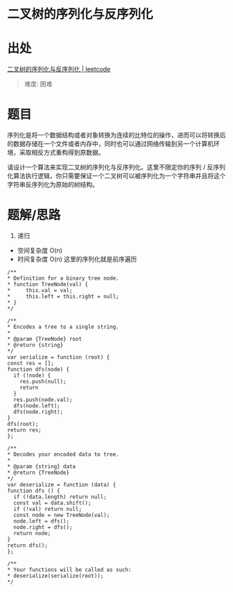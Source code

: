 # 二叉树的序列化与反序列化

# 出处

[二叉树的序列化与反序列化 | leetcode](https://leetcode-cn.com/problems/serialize-and-deserialize-binary-tree/)

> 难度: 困难

# 题目

序列化是将一个数据结构或者对象转换为连续的比特位的操作，进而可以将转换后的数据存储在一个文件或者内存中，同时也可以通过网络传输到另一个计算机环境，采取相反方式重构得到原数据。

请设计一个算法来实现二叉树的序列化与反序列化。这里不限定你的序列 / 反序列化算法执行逻辑，你只需要保证一个二叉树可以被序列化为一个字符串并且将这个字符串反序列化为原始的树结构。

# 题解/思路

1. 递归

- 空间复杂度 O(n)
- 时间复杂度 O(n)
  这里的序列化就是前序遍历

```
/**
* Definition for a binary tree node.
* function TreeNode(val) {
*     this.val = val;
*     this.left = this.right = null;
* }
*/

/**
* Encodes a tree to a single string.
*
* @param {TreeNode} root
* @return {string}
*/
var serialize = function (root) {
const res = [];
function dfs(node) {
  if (!node) {
    res.push(null);
    return
  }
  res.push(node.val);
  dfs(node.left);
  dfs(node.right);
}
dfs(root);
return res;
};

/**
* Decodes your encoded data to tree.
*
* @param {string} data
* @return {TreeNode}
*/
var deserialize = function (data) {
function dfs () {
  if (!data.length) return null;
  const val = data.shift();
  if (!val) return null;
  const node = new TreeNode(val);
  node.left = dfs();
  node.right = dfs();
  return node;
}
return dfs();
};

/**
* Your functions will be called as such:
* deserialize(serialize(root));
*/
```
